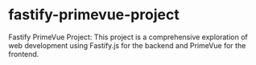 # fastify-primevue-project
Fastify PrimeVue Project: This project is a comprehensive exploration of web development using Fastify.js for the backend and PrimeVue for the frontend. 

